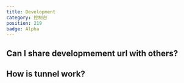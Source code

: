```yaml
---
title: Development
category: 控制台
position: 219
badge: Alpha
---
```


## Can I share developmement url with others?

## How is tunnel work?
